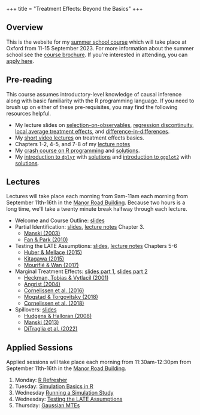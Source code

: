 +++
title = "Treatment Effects: Beyond the Basics"
+++

## Overview
This is the website for my [summer school course](https://www.economics.ox.ac.uk/september-summer-school) which will take place at Oxford from 11-15 September 2023. For more information about the summer school see the [course brochure](https://www.economics.ox.ac.uk/sites/default/files/economics/documents/media/oess_brochure.pdf). If you're interested in attending, you can [apply here](https://docs.google.com/forms/d/e/1FAIpQLSeYWv-l4H0myUNiSADRK3IdzV0YbqU6a_NAqM66kRY7ocjuqg/viewform). 


## Pre-reading
This course assumes introductory-level knowledge of causal inference along with basic familiarity with the R programming language. If you need to brush up on either of these pre-requisites, you may find the following resources helpful.
- My lecture slides on [selection-on-observables](https://ditraglia.com/erm/15-selection-on-observables.pdf), [regression discontinuity](https://ditraglia.com/erm/17-rd.pdf), [local average treatment effects](https://ditraglia.com/erm/18-LATE.pdf), and [difference-in-differences](https://ditraglia.com/erm/19-DiD.pdf).
- My [short video lectures](/videos) on treatment effects basics.
- Chapters 1-2, 4-5, and 7-8 of my [lecture notes](/treatment-effects.pdf) 
- My [crash course on R programming](https://ditraglia.com/erm/01-r-programming.html) and [solutions](https://ditraglia.com/erm/01-r-programming-solutions.html).
- My [introduction to `dplyr`](https://ditraglia.com/erm/02-dplyr-intro.html) with [solutions](https://ditraglia.com/erm/02-dplyr-intro-solutions.html) and [introduction to `ggplot2`](https://ditraglia.com/erm/03-ggplot2-intro.html) with [solutions](https://ditraglia.com/erm/03-ggplot2-intro-solutions.html).

## Lectures
Lectures will take place each morning from 9am-11am each morning from September 11th-16th in the [Manor Road Building](https://maps.apple.com/place?q=Manor%20Road%20Building&ll=51.75676%2C-1.2468&auid=1776925928559182676&lsp=9902&address=Manor%20Road%2C%20Oxford%2C%20OX1%203UQ%2C%20England). Because two hours is a long time, we'll take a twenty minute break halfway through each lecture.


- Welcome and Course Outline: [slides](/slides-summer-school-welcome.pdf)
- Partial Identification: [slides](/slides-partial-ID.pdf), [lecture notes](/treatment-effects.pdf) Chapter 3.
  - [Manski (2003)](https://link.springer.com/book/10.1007/b97478) 
  - [Fan & Park (2010)](/Fan-Park-2010.pdf)
- Testing the LATE Assumptions: [slides](/slides-testing-LATE.pdf), [lecture notes](/treatment-effects.pdf) Chapters 5-6
  - [Huber & Mellace (2015)](/Huber-Mellace-2015.pdf)
  - [Kitagawa (2015)](/Kitagawa-2015.pdf)
  - [Mourifié & Wan (2017)](/Mourifie-Wan-2017.pdf)
- Marginal Treatment Effects: [slides part 1](/slides-MTE1.pdf), [slides part 2](/slides-MTE2.pdf)
  - [Heckman, Tobias & Vytlacil (2001)](/Heckman-Tobias-Vytlacil-2001.pdf)
  - [Angrist (2004)](/Angrist-2004.pdf)
  - [Cornelissen et al. (2016)](/Cornelissen-et-al-2016.pdf)
  - [Mogstad & Torgovitsky (2018)](/Mogstad-Torgovitsky-2018.pdf)
  - [Cornelissen et al. (2018)](/Cornelissen-et-al-2018.pdf)
- Spillovers: [slides](/slides-spillovers.pdf) 
  - [Hudgens & Halloran (2008)](/Hudgens-Halloran-2008.pdf)
  - [Manski (2013)](/Manski-2013.pdf)
  - [DiTraglia et al. (2022)](https://ditraglia.com/pdf/spillovers-paper.pdf) 


## Applied Sessions 
Applied sessions will take place each morning from 11:30am-12:30pm from September 11th-16th in the [Manor Road Building](https://maps.apple.com/place?q=Manor%20Road%20Building&ll=51.75676%2C-1.2468&auid=1776925928559182676&lsp=9902&address=Manor%20Road%2C%20Oxford%2C%20OX1%203UQ%2C%20England).

1. Monday: [R Refresher](/01-r-refresher.html)
2. Tuesday: [Simulation Basics in R](/02-simulation-basics.html)
3. Wednesday [Running a Simulation Study](/03-simulation-study.html)
4. Wednesday: [Testing the LATE Assumptions](/04-testing-LATE.html)
5. Thursday: [Gaussian MTEs](/05-gaussian-MTE.html)


<!--Class meetings this term will take place over Zoom. Login details will be posted on the *Advanced Econometrics 1* canvas page on Monday, November 23rd. For each class meeting, I list the relevant chapters of the [lecture notes](/treatment-effects.pdf) along with papers for discussion. You should be able to access all of the assigned papers using your Oxford login. Let me know if you encounter any problems. 
1. November 24th (Tuesday): 12-1:30pm
    * Read in advance: Lecture notes chapters 1-2
    * Watch in advance: [The Potential Outcomes Framework](https://expl.ai/QHUAVRV), [Conditional Independence](https://expl.ai/LXPVDDN), [Selection Bias](https://expl.ai/DWVNRZU)
    * Discussion: Analyzing data from randomized controlled experiments. Please skim [Athey & Imbens (2017)](https://www.sciencedirect.com/science/article/pii/S2214658X16300174) Sections 1-8 and 10, along with [Mutz, Pemantle & Pham (2019)](https://amstat.tandfonline.com/doi/full/10.1080/00031305.2017.1322143) in advance.
2. November 27th (Friday): 1:30-3pm
    * Read in advance: Lecture notes chapter 3
    * Watch in advance: [Regression Adjustment](https://expl.ai/BJWTFKG), [Propensity Score Weighting](https://expl.ai/BASRRGX)
    * Discussion: Matching and weighting methods. Please skim [Todd (2010)](https://pdfs.semanticscholar.org/f21e/b74cebd5fd3cd8275b522baceba3ae4cfd52.pdf), and [King & Nielsen (2019)](https://www.cambridge.org/core/journals/political-analysis/article/whypropensity-scoresshould-not-be-usedformatching/94DDE7ED8E2A796B693096EB714BE68B) in advance. This [blog post](http://econjeff.blogspot.com/2010/10/on-matching.html) by Jeff Smith may also be of interest. 
3. December 1st (Tuesday): 12-1:30pm
    * Read in advance: Lecture notes chapter 4
    * Watch in advance: TBC (posted by Monday, Nov. 30th)
    * Discussion: Noncompliance in RCTs and Treatment effect heterogeneity. Please read [Athey & Imbens 2017) Section 9](https://www.sciencedirect.com/science/article/pii/S2214658X16300174) and [Angrist (2004)](https://academic.oup.com/ej/article/114/494/C52/5086004), in advance.
4. December 4th (Friday): 1:30-3pm
    * Read in advance: Lecture notes chapter 5
    * Watch in advance: TBC
    * Discussion: Regression discontinuity designs. Please read [Lee & Lemieux (2010)](https://www.aeaweb.org/articles?id=10.1257/jel.48.2.281) in advance. 
5. May 24th, 2021 (Monday): 2-3:30pm 
    * **Revision Lecture** ~~Manor Road Building~~ *Unfortunately, I have just learned that I will not be permitted to give this lecture in-person, so it will have to take place on zoom. Details will appear on canvas soon.*
    * [problems](/ps.pdf), [solutions](/ps-soln.pdf)
-->
